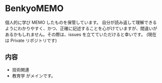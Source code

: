 # BenkyoMEMO

個人的に学び MEMO したものを保管しています。
自分が読み返して理解できるようにわかりやすく、かつ、正確に記述することを心がけていますが、間違いがあるかもしれません。その際は、issues を立てていただけると幸いです。
(現在は Private リポジトリです)

## 内容

- 技術関連
- 教育学
  がメインです。
